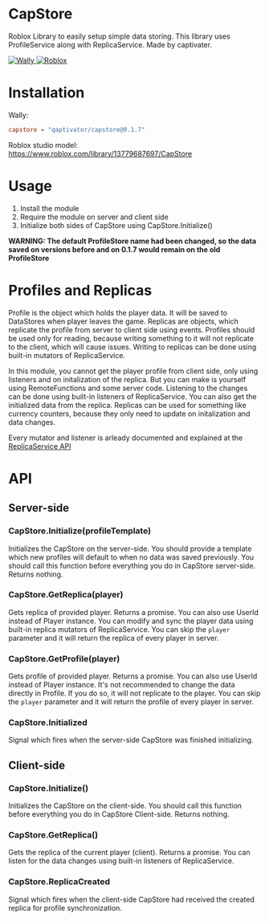 # CapStore

Roblox Library to easily setup simple data storing.
This library uses ProfileService along with ReplicaService.
Made by captivater.

<p>
  <a href="https://wally.run/package/qaptivator/capstore?version=0.1.7">
    <img alt="Wally" src="https://img.shields.io/badge/Wally-0.1.7-AD4646" />
  </a>
  <a href="https://www.roblox.com/library/13779687697/CapStore">
    <img alt="Roblox" src="https://img.shields.io/badge/Roblox-CapStore-blue" />
  </a>
</p>

# Installation

Wally:

```toml
capstore = "qaptivator/capstore@0.1.7"
```

Roblox studio model:
https://www.roblox.com/library/13779687697/CapStore

# Usage

1. Install the module
2. Require the module on server and client side
3. Initialize both sides of CapStore using CapStore.Initialize()

**WARNING: The default ProfileStore name had been changed, so the data saved on versions before and on 0.1.7 would remain on the old ProfileStore**

# Profiles and Replicas

Profile is the object which holds the player data. It will be saved to DataStores when player leaves the game.
Replicas are objects, which replicate the profile from server to client side using events.
Profiles should be used only for reading, because writing something to it will not replicate to the client,
which will cause issues. Writing to replicas can be done using built-in mutators of ReplicaService.

In this module, you cannot get the player profile from client side,
only using listeners and on initalization of the replica.
But you can make is yourself using RemoteFunctions and some server code.
Listening to the changes can be done using built-in listeners of ReplicaService.
You can also get the initialized data from the replica.
Replicas can be used for something like currency counters, because they only need to update on initalization and data changes.

Every mutator and listener is arleady documented and explained at the [ReplicaService API](https://madstudioroblox.github.io/ReplicaService/api/)

# API

## Server-side

### CapStore.Initialize(profileTemplate)

Initializes the CapStore on the server-side. You should provide a template which
new profiles will default to when no data was saved previously.
You should call this function before everything you do in CapStore server-side.
Returns nothing.

### CapStore.GetReplica(player)

Gets replica of provided player. Returns a promise. You can also use UserId instead of Player instance.
You can modify and sync the player data using built-in replica mutators of ReplicaService.
You can skip the `player` parameter and it will return the replica of every player in server.

### CapStore.GetProfile(player)

Gets profile of provided player. Returns a promise. You can also use UserId instead of Player instance.
It's not recommended to change the data directly in Profile.
If you do so, it will not replicate to the player.
You can skip the `player` parameter and it will return the profile of every player in server.

### CapStore.Initialized

Signal which fires when the server-side CapStore was finished initializing.

## Client-side

### CapStore.Initialize()

Initializes the CapStore on the client-side.
You should call this function before everything you do in CapStore Client-side.
Returns nothing.

### CapStore.GetReplica()

Gets the replica of the current player (client). Returns a promise.
You can listen for the data changes using built-in listeners of ReplicaService.

### CapStore.ReplicaCreated

Signal which fires when the client-side CapStore had received the created replica for profile synchronization.
